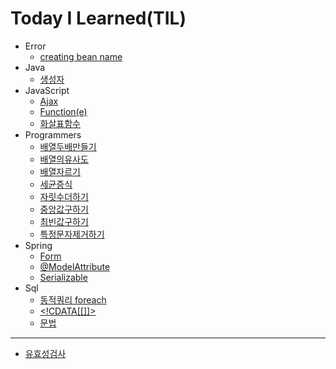 Today I Learned(TIL)
====================
* Error
    * [creating bean name](Spring/Error/Error%20creating%20bean%20name.md)
* Java
  * [생성자](Java/생성자.md)
* JavaScript
  * [Ajax](JavaScript/Ajax.md)
  * [Function(e)](JavaScript/Function(e).md)
  * [화살표함수](JavaScript/화살표함수.md)
* Programmers
  * [배열두배만들기](programmers/배열두배만들기.md)
  * [배열의유사도](Programmers/배열의유사도.md)
  * [배열자르기](Programmers/배열자르기.md)
  * [세균증식](Programmers/세균증식.md)
  * [자릿수더하기](Programmers/자릿수더하기.md)
  * [중앙값구하기](programmers/중앙값구하기.md.md)
  * [최빈값구하기](programmers/최빈값구하기.md.md)
  * [특정문자제거하기](Programmers/특정문자제거하기.md)
* Spring
  * [Form](Spring/form.md)
  * [@ModelAttribute](Spring/ModelAttribute.md)
  * [Serializable](Spring/Serializable.md)
* Sql
    * [동적쿼리 foreach](Sql/foreach_collection.md)
    * [<!CDATA[[]]>](sql/CDATA.md)
    * [문법](Sql/문법.md)
- - -
* [유효성검사](유효성검사.md)